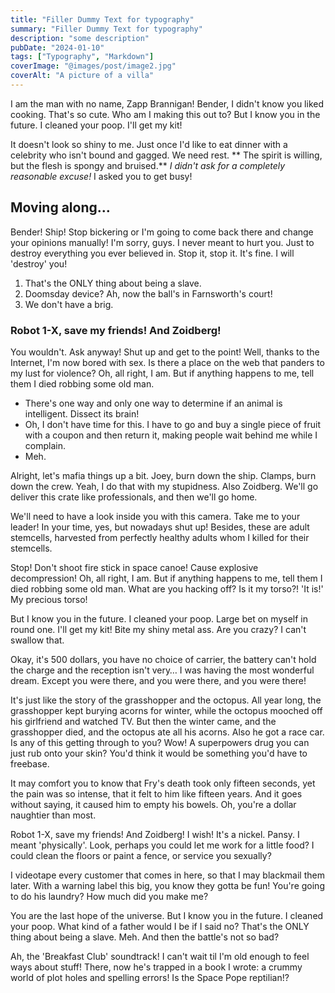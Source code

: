 ```yaml
---
title: "Filler Dummy Text for typography"
summary: "Filler Dummy Text for typography"
description: "some description"
pubDate: "2024-01-10"
tags: ["Typography", "Markdown"]
coverImage: "@images/post/image2.jpg"
coverAlt: "A picture of a villa"
---
```


I am the man with no name, Zapp Brannigan! Bender, I didn't know you liked cooking. That's so cute. Who am I making this out to? But I know you in the future. I cleaned your poop. I'll get my kit!

It doesn't look so shiny to me. Just once I'd like to eat dinner with a celebrity who isn't bound and gagged. We need rest. ** The spirit is willing, but the flesh is spongy and bruised.** _I didn't ask for a completely reasonable excuse!_ I asked you to get busy!

## Moving along…

Bender! Ship! Stop bickering or I'm going to come back there and change your opinions manually! I'm sorry, guys. I never meant to hurt you. Just to destroy everything you ever believed in. Stop it, stop it. It's fine. I will 'destroy' you!

1. That's the ONLY thing about being a slave.
2. Doomsday device? Ah, now the ball's in Farnsworth's court!
3. We don't have a brig.

### Robot 1-X, save my friends! And Zoidberg!

You wouldn't. Ask anyway! Shut up and get to the point! Well, thanks to the Internet, I'm now bored with sex. Is there a place on the web that panders to my lust for violence? Oh, all right, I am. But if anything happens to me, tell them I died robbing some old man.

- There's one way and only one way to determine if an animal is intelligent. Dissect its brain!
- Oh, I don't have time for this. I have to go and buy a single piece of fruit with a coupon and then return it, making people wait behind me while I complain.
- Meh.

Alright, let's mafia things up a bit. Joey, burn down the ship. Clamps, burn down the crew. Yeah, I do that with my stupidness. Also Zoidberg. We'll go deliver this crate like professionals, and then we'll go home.

We'll need to have a look inside you with this camera. Take me to your leader! In your time, yes, but nowadays shut up! Besides, these are adult stemcells, harvested from perfectly healthy adults whom I killed for their stemcells.

Stop! Don't shoot fire stick in space canoe! Cause explosive decompression! Oh, all right, I am. But if anything happens to me, tell them I died robbing some old man. What are you hacking off? Is it my torso?! 'It is!' My precious torso!

But I know you in the future. I cleaned your poop. Large bet on myself in round one. I'll get my kit! Bite my shiny metal ass. Are you crazy? I can't swallow that.

Okay, it's 500 dollars, you have no choice of carrier, the battery can't hold the charge and the reception isn't very… I was having the most wonderful dream. Except you were there, and you were there, and you were there!

It's just like the story of the grasshopper and the octopus. All year long, the grasshopper kept burying acorns for winter, while the octopus mooched off his girlfriend and watched TV. But then the winter came, and the grasshopper died, and the octopus ate all his acorns. Also he got a race car. Is any of this getting through to you? Wow! A superpowers drug you can just rub onto your skin? You'd think it would be something you'd have to freebase.

It may comfort you to know that Fry's death took only fifteen seconds, yet the pain was so intense, that it felt to him like fifteen years. And it goes without saying, it caused him to empty his bowels. Oh, you're a dollar naughtier than most.

Robot 1-X, save my friends! And Zoidberg! I wish! It's a nickel. Pansy. I meant 'physically'. Look, perhaps you could let me work for a little food? I could clean the floors or paint a fence, or service you sexually?

I videotape every customer that comes in here, so that I may blackmail them later. With a warning label this big, you know they gotta be fun! You're going to do his laundry? How much did you make me?

You are the last hope of the universe. But I know you in the future. I cleaned your poop. What kind of a father would I be if I said no? That's the ONLY thing about being a slave. Meh. And then the battle's not so bad?

Ah, the 'Breakfast Club' soundtrack! I can't wait til I'm old enough to feel ways about stuff! There, now he's trapped in a book I wrote: a crummy world of plot holes and spelling errors! Is the Space Pope reptilian!?
